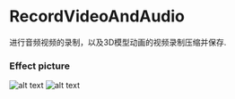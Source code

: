 # RecordVideoAndAudio
进行音频视频的录制，以及3D模型动画的视频录制压缩并保存.


### Effect picture
![alt text](https://github.com/CrystalMarch/RecordVideoAndAudio/blob/master/demo_1.gif)
![alt text](https://github.com/CrystalMarch/RecordVideoAndAudio/blob/master/demo_2.gif)
